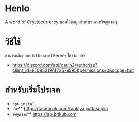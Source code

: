 # Henlo
A world of Cryptocurrency
บอทให้ข้อมูลสำหรับราคาเหรียญต่าง ๆ


# วิธีใช้
สามารถเชิญบอทเข้า Discord Server ได้จาก link
- https://discord.com/api/oauth2/authorize?client_id=850953197472579595&permissions=0&scope=bot


# สำหรับเริ่มโปรเจค
- ` npm install `
- _โดย_** https://facebook.com/kanlaya.puttasupha
- _ข้อมูลจาก_** https://api.bitkub.com

